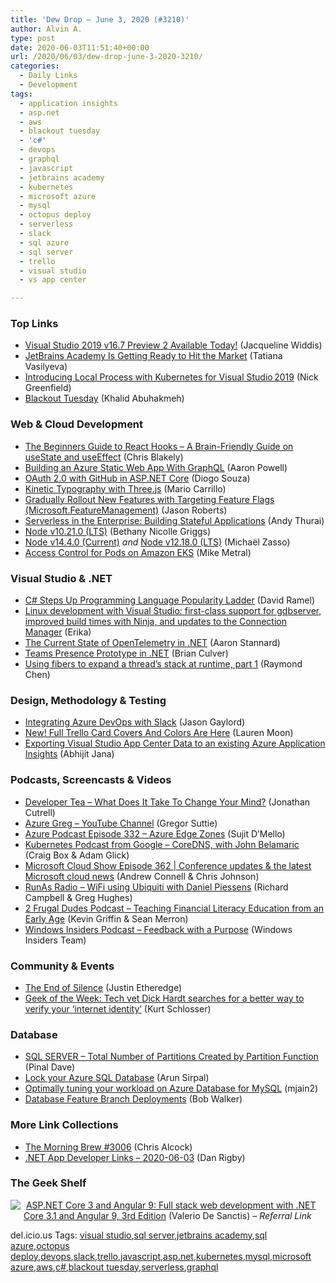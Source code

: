 ```yaml
---
title: 'Dew Drop – June 3, 2020 (#3210)'
author: Alvin A.
type: post
date: 2020-06-03T11:51:40+00:00
url: /2020/06/03/dew-drop-june-3-2020-3210/
categories:
  - Daily Links
  - Development
tags:
  - application insights
  - asp.net
  - aws
  - blackout tuesday
  - 'c#'
  - devops
  - graphql
  - javascript
  - jetbrains academy
  - kubernetes
  - microsoft azure
  - mysql
  - octopus deploy
  - serverless
  - slack
  - sql azure
  - sql server
  - trello
  - visual studio
  - vs app center

---
```

### <a name="top"></a>Top Links

  * <a href="https://devblogs.microsoft.com/visualstudio/visual-studio-2019-v16-7-preview-2/" target="_blank" rel="noopener noreferrer">Visual Studio 2019 v16.7 Preview 2 Available Today!</a> (Jacqueline Widdis)
  * <a href="https://blog.jetbrains.com/blog/2020/06/02/jetbrains-academy-is-getting-ready-to-hit-the-market/" target="_blank" rel="noopener noreferrer">JetBrains Academy Is Getting Ready to Hit the Market</a> (Tatiana Vasilyeva)
  * <a href="https://devblogs.microsoft.com/visualstudio/introducing-local-process-with-kubernetes-for-visual-studio%e2%80%af2019/" target="_blank" rel="noopener noreferrer">Introducing Local Process with Kubernetes for Visual Studio 2019</a> (Nick Greenfield)
  * <a href="https://khalidabuhakmeh.com/blackout" target="_blank" rel="noopener noreferrer">Blackout Tuesday</a> (Khalid Abuhakmeh)



### <a name="web"></a>Web & Cloud Development

  * <a href="https://www.freecodecamp.org/news/beginners-guide-to-using-react-hooks/" target="_blank" rel="noopener noreferrer">The Beginners Guide to React Hooks &#8211; A Brain-Friendly Guide on useState and useEffect</a> (Chris Blakely)
  * <a href="https://www.aaron-powell.com/posts/2020-06-03-building-an-azure-static-web-app-with-graphql/" target="_blank" rel="noopener noreferrer">Building an Azure Static Web App With GraphQL</a> (Aaron Powell)
  * <a href="https://www.red-gate.com/simple-talk/dotnet/net-development/oauth-2-0-with-github-in-asp-net-core/" target="_blank" rel="noopener noreferrer">OAuth 2.0 with GitHub in ASP.NET Core</a> (Diogo Souza)
  * <a href="http://feedproxy.google.com/~r/tympanus/~3/2TbBWbmkE3E/" target="_blank" rel="noopener noreferrer">Kinetic Typography with Three.js</a> (Mario Carrillo)
  * <a href="http://dontcodetired.com/blog/post/Gradually-Rollout-New-Features-with-Targeting-Feature-Flags-(MicrosoftFeatureManagement)" target="_blank" rel="noopener noreferrer">Gradually Rollout New Features with Targeting Feature Flags (Microsoft.FeatureManagement)</a> (Jason Roberts)
  * <a href="https://thenewstack.io/serverless-in-the-enterprise-building-stateful-applications/" target="_blank" rel="noopener noreferrer">Serverless in the Enterprise: Building Stateful Applications</a> (Andy Thurai)
  * <a href="https://nodejs.org/en/blog/release/v10.21.0" target="_blank" rel="noopener noreferrer">Node v10.21.0 (LTS)</a> (Bethany Nicolle Griggs)
  * <a href="https://nodejs.org/en/blog/release/v14.4.0" target="_blank" rel="noopener noreferrer">Node v14.4.0 (Current)</a> _and_ <a href="https://nodejs.org/en/blog/release/v12.18.0" target="_blank" rel="noopener noreferrer">Node v12.18.0 (LTS)</a> (Michaël Zasso)
  * <a href="https://www.pulumi.com/blog/eks-oidc/" target="_blank" rel="noopener noreferrer">Access Control for Pods on Amazon EKS</a> (Mike Metral)



### <a name="dotnet"></a>Visual Studio & .NET

  * <a href="https://visualstudiomagazine.com/articles/2020/06/02/tiobe-june-2020.aspx" target="_blank" rel="noopener noreferrer">C# Steps Up Programming Language Popularity Ladder</a> (David Ramel)
  * <a href="https://devblogs.microsoft.com/cppblog/linux-development-with-visual-studio-first-class-support-for-gdbserver-improved-build-times-with-ninja-and-updates-to-the-connection-manager/" target="_blank" rel="noopener noreferrer">Linux development with Visual Studio: first-class support for gdbserver, improved build times with Ninja, and updates to the Connection Manager</a> (Erika)
  * <a href="https://petabridge.com/blog/state-opentelemetry-dotnet/" target="_blank" rel="noopener noreferrer">The Current State of OpenTelemetry in .NET</a> (Aaron Stannard)
  * <a href="https://devblogs.microsoft.com/premier-developer/teams-presence-prototype-in-net/" target="_blank" rel="noopener noreferrer">Teams Presence Prototype in .NET</a> (Brian Culver)
  * <a href="https://devblogs.microsoft.com/oldnewthing/20200602-00/?p=103819" target="_blank" rel="noopener noreferrer">Using fibers to expand a thread’s stack at runtime, part 1</a> (Raymond Chen)



### <a name="design"></a>Design, Methodology & Testing

  * <a href="https://www.jasongaylord.com/blog/azure-devops-change-may-break-application" target="_blank" rel="noopener noreferrer">Integrating Azure DevOps with Slack</a> (Jason Gaylord)
  * <a href="https://blog.trello.com/card-covers-and-colors" target="_blank" rel="noopener noreferrer">New! Full Trello Card Covers And Colors Are Here</a> (Lauren Moon)
  * <a href="https://dailydotnettips.com/exporting-visual-studio-app-center-data-to-an-existing-azure-application-insights/" target="_blank" rel="noopener noreferrer">Exporting Visual Studio App Center Data to an existing Azure Application Insights</a> (Abhijit Jana)



### <a name="podcasts"></a>Podcasts, Screencasts & Videos

  * <a href="https://developertea.simplecast.com/episodes/what-does-it-take-to-change-your-mind-6FqbOROq" target="_blank" rel="noopener noreferrer">Developer Tea &#8211; What Does It Take To Change Your Mind?</a> (Jonathan Cutrell)
  * <a href="https://gregorsuttie.com/2020/06/03/azure-greg-youtube-channel/" target="_blank" rel="noopener noreferrer">Azure Greg – YouTube Channel</a> (Gregor Suttie)
  * <a href="http://azpodcast.azurewebsites.net/post/Episode-332-Azure-Edge-Zones" target="_blank" rel="noopener noreferrer">Azure Podcast Episode 332 &#8211; Azure Edge Zones</a> (Sujit D&#8217;Mello)
  * <a href="https://kubernetespodcast.com/episode/106-coredns/" target="_blank" rel="noopener noreferrer">Kubernetes Podcast from Google &#8211; CoreDNS, with John Belamaric</a> (Craig Box & Adam Glick)
  * <a href="http://feeds.microsoftcloudshow.com/~r/microsoftcloudshowepisodes/~3/eUuz_meVx0s/" target="_blank" rel="noopener noreferrer">Microsoft Cloud Show Episode 362 | Conference updates & the latest Microsoft cloud news</a> (Andrew Connell & Chris Johnson)
  * <a href="http://feedproxy.google.com/~r/RunaAsRadioWma/~3/-vQzmHFHV4c/default.aspx" target="_blank" rel="noopener noreferrer">RunAs Radio &#8211; WiFi using Ubiquiti with Daniel Piessens</a> (Richard Campbell & Greg Hughes)
  * <a href="https://2frugaldudes.com/teaching-financial-literacy-education-from-an-early-age/" target="_blank" rel="noopener noreferrer">2 Frugal Dudes Podcast &#8211; Teaching Financial Literacy Education from an Early Age</a> (Kevin Griffin & Sean Merron)
  * <a href="http://windowsinsider.mpsn.libsynpro.com/feedback-with-a-purpose" target="_blank" rel="noopener noreferrer">Windows Insiders Podcast &#8211; Feedback with a Purpose</a> (Windows Insiders Team)



### <a name="events"></a>Community & Events

  * <a href="https://www.simplethread.com/the-end-of-silence/" target="_blank" rel="noopener noreferrer">The End of Silence</a> (Justin Etheredge)
  * <a href="https://www.geekwire.com/2020/dick-hardt/" target="_blank" rel="noopener noreferrer">Geek of the Week: Tech vet Dick Hardt searches for a better way to verify your ‘internet identity’</a> (Kurt Schlosser)



### <a name="sql"></a>Database

  * <a href="https://blog.sqlauthority.com/2020/06/03/sql-server-total-number-of-partitions-created-by-partition-function/?utm_source=rss&utm_medium=rss&utm_campaign=sql-server-total-number-of-partitions-created-by-partition-function" target="_blank" rel="noopener noreferrer">SQL SERVER – Total Number of Partitions Created by Partition Function</a> (Pinal Dave)
  * <a href="https://blobeater.blog/2020/06/03/lock-your-azure-sql-database/" target="_blank" rel="noopener noreferrer">Lock your Azure SQL Database</a> (Arun Sirpal)
  * <a href="https://techcommunity.microsoft.com/t5/azure-database-for-mysql/optimally-tuning-your-workload-on-azure-database-for-mysql/ba-p/1421960" target="_blank" rel="noopener noreferrer">Optimally tuning your workload on Azure Database for MySQL</a> (mjain2)
  * <a href="http://feedproxy.google.com/~r/OctopusDeploy/~3/EroXpJVbsAI/database-feature-branch-deployments" target="_blank" rel="noopener noreferrer">Database Feature Branch Deployments</a> (Bob Walker)



### <a name="links"></a>More Link Collections

  * <a href="http://feedproxy.google.com/~r/ReflectivePerspective/~3/yypsV4zmAEU/" target="_blank" rel="noopener noreferrer">The Morning Brew #3006</a> (Chris Alcock)
  * <a href="https://links.danrigby.com/2020/06/app-developer-links-2020-06-03/" target="_blank" rel="noopener noreferrer">.NET App Developer Links &#8211; 2020-06-03</a> (Dan Rigby)



### <a name="shelf"></a>The Geek Shelf

<img decoding="async" align="left" style="margin: 0px 5px 10px 0px; border: 0px currentcolor; border-image: none; float: left; display: inline; background-image: none;" src="https://m.media-amazon.com/images/I/61PE6npjufL._AC_UY218_.jpg" border="0" /> &nbsp;<a href="https://www.amazon.com/ASP-NET-Core-Angular-stack-development/dp/1789612160/?tag=amavin-20" target="_blank" rel="noopener noreferrer">ASP.NET Core 3 and Angular 9: Full stack web development with .NET Core 3.1 and Angular 9, 3rd Edition</a> (Valerio De Sanctis) _&#8211; Referral Link_









<div class="wlWriterEditableSmartContent" id="scid:77ECF5F8-D252-44F5-B4EB-D463C5396A79:69b8b684-fde6-49d9-9b8c-88c41e51b433" style="margin: 0px; padding: 0px; float: none; display: inline;">
  del.icio.us Tags: <a href="http://del.icio.us/popular/visual+studio" rel="tag">visual studio</a>,<a href="http://del.icio.us/popular/sql+server" rel="tag">sql server</a>,<a href="http://del.icio.us/popular/jetbrains+academy" rel="tag">jetbrains academy</a>,<a href="http://del.icio.us/popular/sql+azure" rel="tag">sql azure</a>,<a href="http://del.icio.us/popular/octopus+deploy" rel="tag">octopus deploy</a>,<a href="http://del.icio.us/popular/devops" rel="tag">devops</a>,<a href="http://del.icio.us/popular/slack" rel="tag">slack</a>,<a href="http://del.icio.us/popular/trello" rel="tag">trello</a>,<a href="http://del.icio.us/popular/javascript" rel="tag">javascript</a>,<a href="http://del.icio.us/popular/asp.net" rel="tag">asp.net</a>,<a href="http://del.icio.us/popular/kubernetes" rel="tag">kubernetes</a>,<a href="http://del.icio.us/popular/mysql" rel="tag">mysql</a>,<a href="http://del.icio.us/popular/microsoft+azure" rel="tag">microsoft azure</a>,<a href="http://del.icio.us/popular/aws" rel="tag">aws</a>,<a href="http://del.icio.us/popular/c%23" rel="tag">c#</a>,<a href="http://del.icio.us/popular/blackout+tuesday" rel="tag">blackout tuesday</a>,<a href="http://del.icio.us/popular/serverless" rel="tag">serverless</a>,<a href="http://del.icio.us/popular/graphql" rel="tag">graphql</a>
</div>
